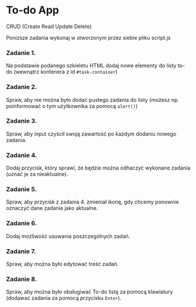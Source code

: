 # To-do App

CRUD (Create Read Update Delete)

Ponizsze zadania wykonaj w stworzonym przez siebie pliku script.js

### Zadanie 1.

Na podstawie podanego szkieletu HTML dodaj nowe elementy do listy to-do (wewnątrz kontenera z id `#task-container`)

### Zadanie 2.

Spraw, aby nie można było dodać pustego zadania do listy (możesz np. poinformować o tym użytkownika za pomocą `alert()`)

### Zadanie 3.

Spraw, aby input czyścił swoją zawartość po każdym dodaniu nowego zadania.

### Zadanie 4.

Dodaj przycisk, który sprawi, że będzie można odhaczyć wykonane zadania (uznać je za nieaktualne).

### Zadanie 5.

Spraw, aby przycisk z zadania 4. zmieniał ikonę, gdy chcemy ponownie oznaczyć dane zadanie jako aktualne.

### Zadanie 6.

Dodaj możliwość usuwania poszczególnych zadań.

### Zadanie 7.

Spraw, aby można było edytować treść zadań.

### Zadanie 8.

Spraw, aby można było obsługiwać To-do listę za pomocą klawiatury (dodawać zadania za pomocą przycisku `Enter`).
